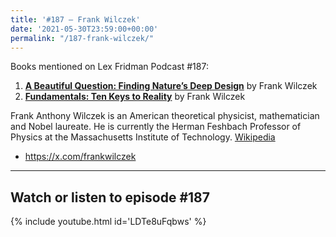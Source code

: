 ```yaml
---
title: '#187 – Frank Wilczek'
date: '2021-05-30T23:59:00+00:00'
permalink: "/187-frank-wilczek/"
---
```


Books mentioned on Lex Fridman Podcast #187:

1. <b><a href="https://amzn.to/3YBVF8M" target="_blank" rel="sponsored noopener noreferrer">A Beautiful Question: Finding Nature’s Deep Design</a></b> by Frank Wilczek
2. <b><a href="https://amzn.to/3HSlc7I" target="_blank" rel="sponsored noopener noreferrer">Fundamentals: Ten Keys to Reality</a></b> by Frank Wilczek

<!--more-->

Frank Anthony Wilczek is an American theoretical physicist, mathematician and Nobel laureate. He is currently the Herman Feshbach Professor of Physics at the Massachusetts Institute of Technology. <a href="https://en.wikipedia.org/wiki/Frank_Wilczek" target="_blank">Wikipedia</a>

- <a href="https://x.com/frankwilczek" target="_blank">https://x.com/frankwilczek</a>

- - - - - -

## Watch or listen to episode #187

{% include youtube.html id='LDTe8uFqbws' %}